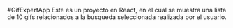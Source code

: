 #GifExpertApp
Este es un proyecto en React, en el cual se muestra una lista de 10 gifs relacionados a la busqueda seleccionada realizada por el usuario.